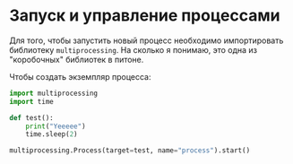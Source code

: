 # Запуск и управление процессами
Для того, чтобы запустить новый процесс необходимо импортировать библиотеку `multiprocessing`. На сколько я понимаю, это одна из "коробочных" библиотек в питоне.

Чтобы создать экземпляр процесса:
```python
import multiprocessing
import time

def test():
	print("Yeeeee")
	time.sleep(2)

multiprocessing.Process(target=test, name="process").start()
```

